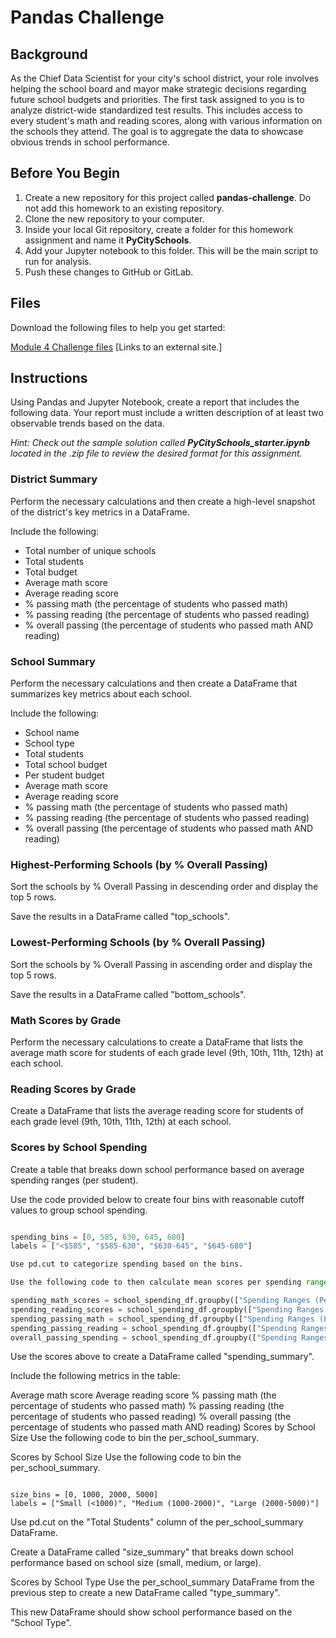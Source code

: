 # Pandas Challenge

## Background

As the Chief Data Scientist for your city's school district, your role involves helping the school board and mayor make strategic decisions regarding future school budgets and priorities. The first task assigned to you is to analyze district-wide standardized test results. This includes access to every student's math and reading scores, along with various information on the schools they attend. The goal is to aggregate the data to showcase obvious trends in school performance.

## Before You Begin

1. Create a new repository for this project called **pandas-challenge**. Do not add this homework to an existing repository.
2. Clone the new repository to your computer.
3. Inside your local Git repository, create a folder for this homework assignment and name it **PyCitySchools**.
4. Add your Jupyter notebook to this folder. This will be the main script to run for analysis.
5. Push these changes to GitHub or GitLab.

## Files

Download the following files to help you get started:

[Module 4 Challenge files](#) [Links to an external site.]

## Instructions

Using Pandas and Jupyter Notebook, create a report that includes the following data. Your report must include a written description of at least two observable trends based on the data.

*Hint: Check out the sample solution called **PyCitySchools_starter.ipynb** located in the .zip file to review the desired format for this assignment.*

### District Summary

Perform the necessary calculations and then create a high-level snapshot of the district's key metrics in a DataFrame.

Include the following:

- Total number of unique schools
- Total students
- Total budget
- Average math score
- Average reading score
- % passing math (the percentage of students who passed math)
- % passing reading (the percentage of students who passed reading)
- % overall passing (the percentage of students who passed math AND reading)

### School Summary

Perform the necessary calculations and then create a DataFrame that summarizes key metrics about each school.

Include the following:

- School name
- School type
- Total students
- Total school budget
- Per student budget
- Average math score
- Average reading score
- % passing math (the percentage of students who passed math)
- % passing reading (the percentage of students who passed reading)
- % overall passing (the percentage of students who passed math AND reading)

### Highest-Performing Schools (by % Overall Passing)

Sort the schools by % Overall Passing in descending order and display the top 5 rows.

Save the results in a DataFrame called "top_schools".

### Lowest-Performing Schools (by % Overall Passing)

Sort the schools by % Overall Passing in ascending order and display the top 5 rows.

Save the results in a DataFrame called "bottom_schools".

### Math Scores by Grade

Perform the necessary calculations to create a DataFrame that lists the average math score for students of each grade level (9th, 10th, 11th, 12th) at each school.

### Reading Scores by Grade

Create a DataFrame that lists the average reading score for students of each grade level (9th, 10th, 11th, 12th) at each school.

### Scores by School Spending

Create a table that breaks down school performance based on average spending ranges (per student).

Use the code provided below to create four bins with reasonable cutoff values to group school spending.

```python

spending_bins = [0, 585, 630, 645, 680]
labels = ["<$585", "$585-630", "$630-645", "$645-680"]

Use pd.cut to categorize spending based on the bins.

Use the following code to then calculate mean scores per spending range.

spending_math_scores = school_spending_df.groupby(["Spending Ranges (Per Student)"])["Average Math Score"].mean()
spending_reading_scores = school_spending_df.groupby(["Spending Ranges (Per Student)"])["Average Reading Score"].mean()
spending_passing_math = school_spending_df.groupby(["Spending Ranges (Per Student)"])["% Passing Math"].mean()
spending_passing_reading = school_spending_df.groupby(["Spending Ranges (Per Student)"])["% Passing Reading"].mean()
overall_passing_spending = school_spending_df.groupby(["Spending Ranges (Per Student)"])["% Overall Passing"].mean()

```

Use the scores above to create a DataFrame called "spending_summary".

Include the following metrics in the table:

Average math score
Average reading score
% passing math (the percentage of students who passed math)
% passing reading (the percentage of students who passed reading)
% overall passing (the percentage of students who passed math AND reading)
Scores by School Size
Use the following code to bin the per_school_summary.

Scores by School Size
Use the following code to bin the per_school_summary.

```

size_bins = [0, 1000, 2000, 5000]
labels = ["Small (<1000)", "Medium (1000-2000)", "Large (2000-5000)"]

```

Use pd.cut on the "Total Students" column of the per_school_summary DataFrame.

Create a DataFrame called "size_summary" that breaks down school performance based on school size (small, medium, or large).

Scores by School Type
Use the per_school_summary DataFrame from the previous step to create a new DataFrame called "type_summary".

This new DataFrame should show school performance based on the "School Type".
